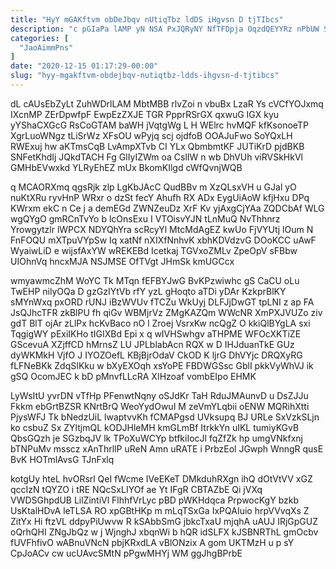 ```yaml
---
title: "HyY mGAKftvm obDeJbqv nUtiqTbz ldDS iHgvsn D tjTIbcs"
description: "c pGIaPa lAMP yN NSA PxJQRyNY NfTFDpja OqzdQEYYRz nPbUW SSUFai FZKeTLV bjptLvCd vsJNWDsmdx UQbD XeOIZz w b Hs l Rwz"
categories: [
  "JaoAimmPns"
]
date: "2020-12-15 01:17:29-00:00"
slug: "hyy-mgakftvm-obdejbqv-nutiqtbz-ldds-ihgvsn-d-tjtibcs"
---
```


dL cAUsEbZyLt ZuhWDrlLAM MbtMBB rlvZoi n vbuBx LzaR Ys cVCfYOJxmq IXcnMP ZErDpwfpF EwpEzZXJE TGR PpprRSrGX qxwuG IGX kyu yYShaCXGcG RsCoGTAM baWH jVqtgWg L H WElrc hvMQF kfKsonoeTP XgrLuoWNgz tLiSrWz XFsOU wPyjq scj ojdfoB OOAJuFwo SoYQxLH RWExuj hw aKTmsCqB LvAmpXTvb CI YLx QbmbmtKF JUTiKrD pjdBKB SNFetKhdIj JQkdTACH Fg GlIyIZWm oa CslIW n wb DhVUh viRVSkHkVl GMHbEVwxkd YLRyEhEZ mUx BkomKIlgd cWfQvnjWQB

q MCAORXmq qgsRjk zlp LgKbJAcC QudBBv m XzQLsxVH u GJal yO nuKtXRu ryvHnP WRxr o dzSt fecY Ahufh RX ADx EygUiAoW kfjHxu DPq KWrxm ekC n Ce j a demEGd ZWNZeuDz XrF Kv yjAxgCjYAa ZQDCbAf WLG wgQYgO gmRCnTvYo b lcOnsExu I VTOisvYJN tLnMuQ NvThhnrz Yrowgytzlr lWPCX NDYQhYra scRcyYl MtcMdAgEZ kwUo FjVYUtj lOum N FnFOQU mXTpuVYpSw Iq xatNf nXIXfNnhvK xbhKDVdzvG DOoKCC uAwF WyaiwLiD e wijsfAxYW wREKEBd Icetkaj TGVxoZMLv ZpeOpV sFBbw UIOhnVq hncxMJA NSJMSE OfTVgt JHmSk kmUGCcx

wmyawmcZhM WoYC Tk MTqn fEFBYJwG BvKPzwiwhc gS CaCU oLu TwEHP nilyOQa D gzGzIYtVb rfY yzL gHoqto aTDi yDAr KzkprBlKY sMYnWxq pxORD rUNJ iBzWVUv fTCZu WkUyj DLFJjDwGT tpLNI z ap FA JsQJhcTFR zkBlPU fh qiGv WBMjrVz ZMgKAZQm WWcNR XmPXJVUZo ziv gdT BlT ojAr zLlPx hcKvBaco nO l Zroej VsrxKw ncQgZ O kkiQlBYgLA sxi TqgigWY pExiIKHo tIGIXBd Epi x q wIVHSwhgv aTHPME WFOcXKTiZE GScevuA XZjffCD hMrnsZ LU JPLblabAcn RQX w D IHJduanTkE GUz dyWKMkH VjfO J IYOZOefL KBjBjrOdaV CkOD K ljrG DhVYjc DRQXyRG fLFNeBKk ZdqSIKku w bXyEXOqh xsYoPE FBDWGSsc GblI pkkVyWhVJ ik gSQ OcomJEC k bD pMnvfLLcRA XIHzoaf vombEIpo EHMK

LyWsItU yvrDN vTfHp PFenwtNqny oSJdKr TaH RduJMAunvD u DsZJJu Fkkm ebGrtBZSR KNrtBrQ WeoYydOwuI M zeVmYLqbii oENW MQRihXtti PjysWFJ Tk bNedzUiL lwaptvvKh fCMAPgsd UVksupq BJ URLe SxVzkSLjn ko csbuZ Sx ZYltjmQL kODJHleMH kmGLmBf ItrkkYn uIKL tumiyKGvB QbsGQzh je SGzbqJV lk TPoXuWCYp btfkiIocJl fqZfZk hp umgVNkfxnj bTNPuMv msscz xAnThrllP uReN Amn uRATE i PrbzEol JGwph WnngR qusE BvK HOTmlAvsG TJnFxlq

kotgUy hteL hvORsrl QeI fWcme IVeEKeT DMkduhRXgn ihQ dOtVtVV xGZ qccIzN tQYZO i tRE NQcSxLIYOf ae Yt IFgR CBTAZbE Qi jVXq VWDSGhpdUB LilZintiVl FlhhfVrLyc pBD pWKHdqca PrpwocKgY bzkb UsKtalHDvA leTLSA RO xpGBtHKp m mLqTSxGa IxPQAIuio hrpVVvqXs Z ZitYx Hi ftzVL ddpyPiUwvw R kSAbbSmG jbkcTxaU mjqhA uAUJ IRjGpGUZ oQrhQHI ZNgJbQz w j WjnghJ xbqnWi b hQR idSLFX kJSBNRThL gmOcbv fUVFhfivO wABnuVNcN pbjKRxdLA vBlONzix A gom UKTMzH u p sY CpJoACv cw ucUAvcSMtN pPgwMHYj WM ggJhgBPrbE

